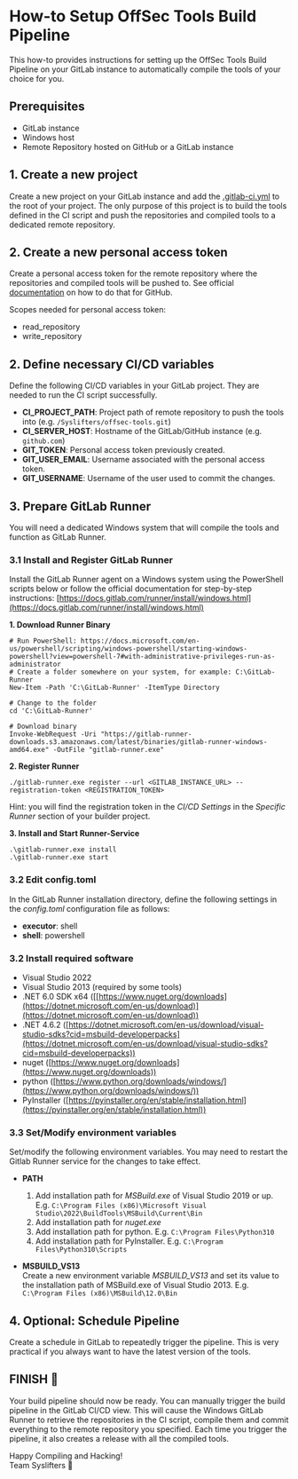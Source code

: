 # How-to Setup OffSec Tools Build Pipeline 
This how-to provides instructions for setting up the OffSec Tools Build Pipeline on your GitLab instance to automatically compile the tools of your choice for you.

## Prerequisites
* GitLab instance
* Windows host
* Remote Repository hosted on GitHub or a GitLab instance

## 1. Create a new project
Create a new project on your GitLab instance and add the [.gitlab-ci.yml](gitlab-ci.yml) to the root of your project. The only purpose of this project is to build the tools defined in the CI script and push the repositories and compiled tools to a dedicated remote repository.

## 2. Create a new personal access token
Create a personal access token for the remote repository where the repositories and compiled tools will be pushed to. See official [documentation](https://docs.github.com/en/enterprise-server@3.4/authentication/keeping-your-account-and-data-secure/creating-a-personal-access-token) on how to do that for GitHub.

Scopes needed for personal access token:
- read_repository
- write_repository

## 2. Define necessary CI/CD variables
Define the following CI/CD variables in your GitLab project. They are needed to run the CI script successfully.

* **CI_PROJECT_PATH**: Project path of remote repository to push the tools into (e.g. `/Syslifters/offsec-tools.git`)
* **CI_SERVER_HOST**: Hostname of the GitLab/GitHub instance (e.g. `github.com`)
* **GIT_TOKEN**: Personal access token previously created.
* **GIT_USER_EMAIL**: Username associated with the personal access token.
* **GIT_USERNAME**: Username of the user used to commit the changes.

## 3. Prepare GitLab Runner
You will need a dedicated Windows system that will compile the tools and function as GitLab Runner. 

### 3.1 Install and Register GitLab Runner
Install the GitLab Runner agent on a Windows system using the PowerShell scripts below or follow the official documentation for step-by-step instructions: [https://docs.gitlab.com/runner/install/windows.html](https://docs.gitlab.com/runner/install/windows.html)

**1. Download Runner Binary**
```
# Run PowerShell: https://docs.microsoft.com/en-us/powershell/scripting/windows-powershell/starting-windows-powershell?view=powershell-7#with-administrative-privileges-run-as-administrator
# Create a folder somewhere on your system, for example: C:\GitLab-Runner
New-Item -Path 'C:\GitLab-Runner' -ItemType Directory

# Change to the folder
cd 'C:\GitLab-Runner'

# Download binary
Invoke-WebRequest -Uri "https://gitlab-runner-downloads.s3.amazonaws.com/latest/binaries/gitlab-runner-windows-amd64.exe" -OutFile "gitlab-runner.exe"
```

**2. Register Runner**
```
./gitlab-runner.exe register --url <GITLAB_INSTANCE_URL> --registration-token <REGISTRATION_TOKEN>
```

Hint: you will find the registration token in the _CI/CD Settings_ in the _Specific Runner_ section of your builder project. 

**3. Install and Start Runner-Service**
```
.\gitlab-runner.exe install
.\gitlab-runner.exe start
```

### 3.2 Edit config.toml
In the GitLab Runner installation directory, define the following settings in the _config.toml_ configuration file as follows:

* **executor**: shell
* **shell**: powershell

### 3.2 Install required software
- Visual Studio 2022
- Visual Studio 2013 (required by some tools)
- .NET 6.0 SDK x64 ([[https://www.nuget.org/downloads](https://dotnet.microsoft.com/en-us/download)](https://dotnet.microsoft.com/en-us/download))
- .NET 4.6.2 ([https://dotnet.microsoft.com/en-us/download/visual-studio-sdks?cid=msbuild-developerpacks](https://dotnet.microsoft.com/en-us/download/visual-studio-sdks?cid=msbuild-developerpacks)) 
- nuget ([https://www.nuget.org/downloads](https://www.nuget.org/downloads))
- python ([https://www.python.org/downloads/windows/](https://www.python.org/downloads/windows/))
- PyInstaller ([https://pyinstaller.org/en/stable/installation.html](https://pyinstaller.org/en/stable/installation.html))

### 3.3 Set/Modify environment variables
Set/modify the following environment variables. You may need to restart the Gitlab Runner service for the changes to take effect.

* **PATH**
  1. Add installation path for _MSBuild.exe_ of Visual Studio 2019 or up. E.g. `C:\Program Files (x86)\Microsoft Visual Studio\2022\BuildTools\MSBuild\Current\Bin`
  2. Add installation path for _nuget.exe_
  3. Add installation path for python. E.g. `C:\Program Files\Python310`
  4. Add installation path for PyInstaller. E.g. `C:\Program Files\Python310\Scripts`

* **MSBUILD_VS13**\
Create a new environment variable _MSBUILD_VS13_ and set its value to the installation path of MSBuild.exe of Visual Studio 2013. E.g. `C:\Program Files (x86)\MSBuild\12.0\Bin`

## 4. Optional: Schedule Pipeline
Create a schedule in GitLab to repeatedly trigger the pipeline. This is very practical if you always want to have the latest version of the tools.

## FINISH 🏁
Your build pipeline should now be ready. You can manually trigger the build pipeline in the GitLab CI/CD view. This will cause the Windows GitLab Runner to retrieve the repositories in the CI script, compile them and commit everything to the remote repository you specified. Each time you trigger the pipeline, it also creates a release with all the compiled tools.

Happy Compiling and Hacking!  
Team Syslifters 🦖
